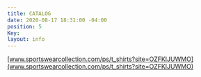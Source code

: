 ```yaml
---
title: CATALOG
date: 2020-08-17 18:31:00 -04:00
position: 5
Key: 
layout: info
---
```


[www.sportswearcollection.com/ps/t_shirts?site=OZFKIJUWMO](www.sportswearcollection.com/ps/t_shirts?site=OZFKIJUWMO)